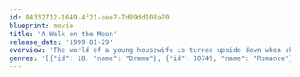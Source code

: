 ```yaml
---
id: 84332712-1649-4f21-aee7-7d89dd108a70
blueprint: movie
title: 'A Walk on the Moon'
release_date: '1999-01-29'
overview: 'The world of a young housewife is turned upside down when she has an affair with a free-spirited blouse salesman.'
genres: '[{"id": 18, "name": "Drama"}, {"id": 10749, "name": "Romance"}]'
---
```

